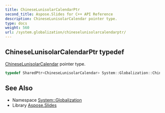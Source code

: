 ```yaml
---
title: ChineseLunisolarCalendarPtr
second_title: Aspose.Slides for C++ API Reference
description: ChineseLunisolarCalendar pointer type.
type: docs
weight: 560
url: /system.globalization/chineselunisolarcalendarptr/
---
```

## ChineseLunisolarCalendarPtr typedef


[ChineseLunisolarCalendar](../chineselunisolarcalendar/) pointer type.

```cpp
typedef SharedPtr<ChineseLunisolarCalendar> System::Globalization::ChineseLunisolarCalendarPtr
```

## See Also

* Namespace [System::Globalization](../)
* Library [Aspose.Slides](../../)